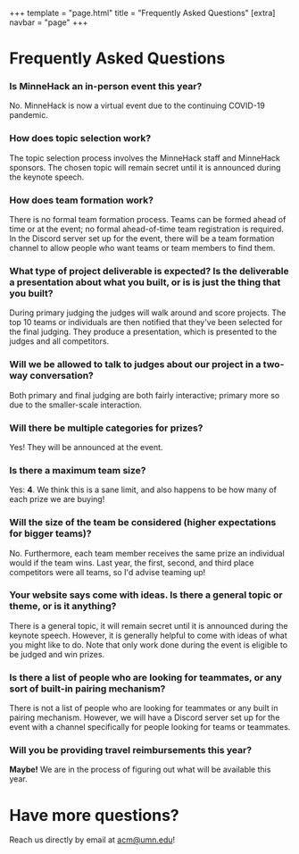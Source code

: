 +++
template = "page.html"
title = "Frequently Asked Questions"
[extra]
navbar = "page"
+++

# Frequently Asked Questions

### Is MinneHack an in-person event this year?

No. MinneHack is now a virtual event due to the continuing COVID-19 pandemic.

### How does topic selection work?

The topic selection process involves the MinneHack staff and MinneHack sponsors. The chosen topic will remain secret until it is announced during the keynote speech.

### How does team formation work?

There is no formal team formation process. Teams can be formed ahead of time or at the event; no formal ahead-of-time team registration is required. In the Discord server set up for the event, there will be a team formation channel to allow people who want teams or team members to find them. 

### What type of project deliverable is expected? Is the deliverable a presentation about what you built, or is is just the thing that you built?

During primary judging the judges will walk around and score projects. The top 10 teams or individuals are then notified that they've been selected for the final judging. They produce a presentation, which is presented to the judges and all competitors.

### Will we be allowed to talk to judges about our project in a two-way conversation?

Both primary and final judging are both fairly interactive; primary more so due to the smaller-scale interaction.

### Will there be multiple categories for prizes?

Yes! They will be announced at the event.

### Is there a maximum team size?

Yes: **4**. We think this is a sane limit, and also happens to be how many of each prize we are buying!

### Will the size of the team be considered (higher expectations for bigger teams)?
	
No. Furthermore, each team member receives the same prize an individual would if the team wins. Last year, the first, second, and third place competitors were all teams, so I'd advise teaming up!

### Your website says come with ideas.  Is there a general topic or theme, or is it anything?
	
There is a general topic, it will remain secret until it is announced during the keynote speech. However, it is generally helpful to come with ideas of what you might like to do. Note that only work done during the event is eligible to be judged and win prizes.

### Is there a list of people who are looking for teammates, or any sort of built-in pairing mechanism?
	
There is not a list of people who are looking for teammates or any built in pairing mechanism. However, we will have a Discord server set up for the event with a channel specifically for people looking for teams or teammates. 

### Will you be providing travel reimbursements this year?

**Maybe!** We are in the process of figuring out what will be available this year.

# Have more questions?

Reach us directly by email at [acm@umn.edu](mailto:acm@umn.edu)!
